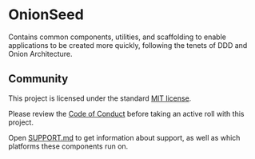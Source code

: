 # OnionSeed

Contains common components, utilities, and scaffolding to enable applications to be created more quickly, following the tenets of DDD and Onion Architecture.

## Community

This project is licensed under the standard [MIT license](./LICENSE).

Please review the [Code of Conduct](./CODE_OF_CONDUCT.md) before taking an active roll with this project.

Open [SUPPORT.md](./SUPPORT.md) to get information about support, as well as which platforms these components run on.
